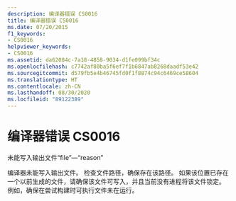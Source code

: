 ```yaml
---
description: 编译器错误 CS0016
title: 编译器错误 CS0016
ms.date: 07/20/2015
f1_keywords:
- CS0016
helpviewer_keywords:
- CS0016
ms.assetid: da62084c-7a18-4858-9034-d1fe099bf34c
ms.openlocfilehash: c7742af80ba5f6ef7f1b6847ab8268daadf53e42
ms.sourcegitcommit: d579fb5e4b46745fd0f1f8874c94c6469ce58604
ms.translationtype: HT
ms.contentlocale: zh-CN
ms.lasthandoff: 08/30/2020
ms.locfileid: "89122389"
---
```

# <a name="compiler-error-cs0016"></a>编译器错误 CS0016

未能写入输出文件“file”—“reason”

 编译器未能写入输出文件。 检查文件路径，确保存在该路径。 如果该位置已存在一个以前生成的文件，请确保该文件可写入，并且当前没有进程将该文件锁定。 例如，确保在尝试构建时可执行文件未在运行。
